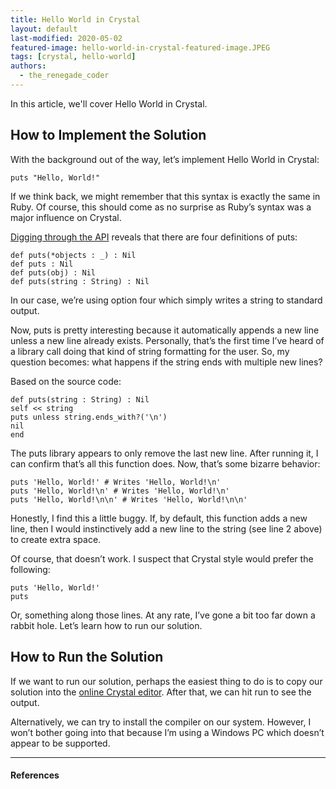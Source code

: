```yaml
---
title: Hello World in Crystal
layout: default
last-modified: 2020-05-02
featured-image: hello-world-in-crystal-featured-image.JPEG
tags: [crystal, hello-world]
authors:
  - the_renegade_coder
---
```


In this article, we'll cover Hello World in Crystal.

## How to Implement the Solution

With the background out of the way, let’s implement Hello World in Crystal:

```crystal
puts "Hello, World!"
```

If we think back, we might remember that this syntax is exactly the same in Ruby. 
Of course, this should come as no surprise as Ruby’s syntax was a major influence 
on Crystal.

[Digging through the API][1] reveals that there are four definitions of puts:

```crystal
def puts(*objects : _) : Nil
def puts : Nil
def puts(obj) : Nil
def puts(string : String) : Nil
```

In our case, we’re using option four which simply writes a string to standard output.

Now, puts is pretty interesting because it automatically appends a new line unless 
a new line already exists. Personally, that’s the first time I’ve heard of a library 
call doing that kind of string formatting for the user. So, my question becomes: what 
happens if the string ends with multiple new lines?

Based on the source code:

```crystal
def puts(string : String) : Nil
self << string
puts unless string.ends_with?('\n')
nil
end
```

The puts library appears to only remove the last new line. After running it, I can 
confirm that’s all this function does. Now, that’s some bizarre behavior:

```crystal
puts 'Hello, World!' # Writes 'Hello, World!\n'
puts 'Hello, World!\n' # Writes 'Hello, World!\n'
puts 'Hello, World!\n\n' # Writes 'Hello, World!\n\n'
```

Honestly, I find this a little buggy. If, by default, this function adds a new 
line, then I would instinctively add a new line to the string (see line 2 above) to 
create extra space.

Of course, that doesn’t work. I suspect that Crystal style would prefer the following:

```crystal
puts 'Hello, World!'
puts
```

Or, something along those lines. At any rate, I’ve gone a bit too far down a rabbit hole. 
Let’s learn how to run our solution.

## How to Run the Solution

If we want to run our solution, perhaps the easiest thing to do is to copy our solution 
into the [online Crystal editor][2]. After that, we can hit run to see the output.

Alternatively, we can try to install the compiler on our system. However, I won’t bother 
going into that because I’m using a Windows PC which doesn’t appear to be supported.

---

#### References

[^1]: J. Grifski, “Hello World in Crystal,” The Renegade Coder, 26-Apr-2018. [Online]. Available: <https://therenegadecoder.com/code/hello-world-in-crystal/>. [Accessed: 28-Feb-2019].


[1]: https://crystal-lang.org/api
[2]: https://play.crystal-lang.org/
